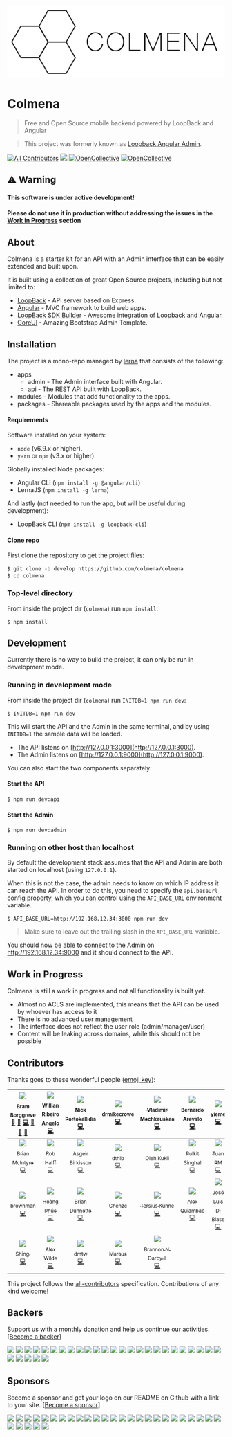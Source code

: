 ![](apps/admin/src/assets/logo.png?raw=true)

# Colmena

> Free and Open Source mobile backend powered by LoopBack and Angular

> This project was formerly known as [Loopback Angular Admin](https://github.com/beeman/loopback-angular-admin).

[![All Contributors](https://img.shields.io/badge/all_contributors-26-orange.svg?style=flat-square)](#contributors) [![](https://colmena-slack.now.sh/badge.svg)](https://colmena-slack.now.sh/) [![OpenCollective](https://opencollective.com/colmena/backers/badge.svg)](#backers) [![OpenCollective](https://opencollective.com/colmena/sponsors/badge.svg)](#sponsors)

## ⚠️ Warning

#### This software is under active development!
#### Please do not use it in production without addressing the issues in the [Work in Progress](#work-in-progress) section

## About

Colmena is a starter kit for an API with an Admin interface that can be easily extended and built upon.

It is built using a collection of great Open Source projects, including but not limited to:

- [LoopBack](https://loopback.io/) - API server based on Express.
- [Angular](https://angular.io/) - MVC framework to build web apps.
- [LoopBack SDK Builder](https://www.npmjs.com/package/@mean-expert/loopback-sdk-builder) - Awesome integration of Loopback and Angular.
- [CoreUI](http://coreui.io/) - Amazing Bootstrap Admin Template.

## Installation

The project is a mono-repo managed by [lerna](https://lernajs.io) that consists of the following:

- apps
  - admin - The Admin interface built with Angular.
  - api - The REST API built with LoopBack.
- modules - Modules that add functionality to the apps.
- packages - Shareable packages used by the apps and the modules.

#### Requirements

Software installed on your system:

- `node` (v6.9.x or higher).
- `yarn` or `npm` (v3.x or higher).


Globally installed Node packages:

- Angular CLI (`npm install -g @angular/cli`)
- LernaJS (`npm install -g lerna`)

And lastly (not needed to run the app, but will be useful during development):

- LoopBack CLI (`npm install -g loopback-cli`)

#### Clone repo

First clone the repository to get the project files:

    $ git clone -b develop https://github.com/colmena/colmena
    $ cd colmena

### Top-level directory

From inside the project dir (`colmena`) run `npm install`:

    $ npm install

## Development

Currently there is no way to build the project, it can only be run in development mode.

### Running in development mode

From inside the project dir (`colmena`) run `INITDB=1 npm run dev`:

    $ INITDB=1 npm run dev

This will start the API and the Admin in the same terminal, and by using `INITDB=1` the sample data will be loaded.

- The API listens on [http://127.0.0.1:3000](http://127.0.0.1:3000).
- The Admin listens on [http://127.0.0.1:9000](http://127.0.0.1:9000).

You can also start the two components separately:

#### Start the API

    $ npm run dev:api

#### Start the Admin

    $ npm run dev:admin

### Running on other host than localhost

By default the development stack assumes that the API and Admin are both started on localhost (using `127.0.0.1`).

When this is not the case, the admin needs to know on which IP address it can reach the API. In order to do this, you
need to specify the `api.baseUrl` config property, which you can control using the `API_BASE_URL` environment variable.

    $ API_BASE_URL=http://192.168.12.34:3000 npm run dev

> Make sure to leave out the trailing slash in the `API_BASE_URL` variable.

You should now be able to connect to the Admin on http://192.168.12.34:9000 and it should connect to the API.

## Work in Progress

Colmena is still a work in progress and not all functionality is built yet.

- Almost no ACLS are implemented, this means that the API can be used by whoever has access to it
- There is no advanced user management
- The interface does not reflect the user role (admin/manager/user)
- Content will be leaking across domains, while this should not be possible

## Contributors

Thanks goes to these wonderful people ([emoji key](https://github.com/kentcdodds/all-contributors#emoji-key)):

<!-- ALL-CONTRIBUTORS-LIST:START - Do not remove or modify this section -->
| [<img src="https://avatars.githubusercontent.com/u/36491?v=3" width="100px;"/><br /><sub>Bram Borggreve</sub>](http://colmena.io/)<br />[💬](#question-beeman "Answering Questions") [🐛](https://github.com/colmena/colmena/issues?q=author%3Abeeman "Bug reports") [💻](https://github.com/colmena/colmena/commits?author=beeman "Code") [🎨](#design-beeman "Design") [📖](https://github.com/colmena/colmena/commits?author=beeman "Documentation") [🔧](#tool-beeman "Tools") | [<img src="https://avatars.githubusercontent.com/u/1755489?v=3" width="100px;"/><br /><sub>Willian Ribeiro Angelo</sub>](https://github.com/movibe)<br />[💻](https://github.com/colmena/colmena/commits?author=movibe "Code") | [<img src="https://avatars.githubusercontent.com/u/977025?v=3" width="100px;"/><br /><sub>Nick Portokallidis</sub>](http://nporto.com)<br />[💻](https://github.com/colmena/colmena/commits?author=portokallidis "Code") | [<img src="https://avatars.githubusercontent.com/u/90312?v=3" width="100px;"/><br /><sub>drmikecrowe</sub>](https://github.com/drmikecrowe)<br />[💻](https://github.com/colmena/colmena/commits?author=drmikecrowe "Code") | [<img src="https://avatars.githubusercontent.com/u/1899626?v=3" width="100px;"/><br /><sub>Vladimir Mechkauskas</sub>](http://elartix.com/)<br />[💻](https://github.com/colmena/colmena/commits?author=elartix "Code") | [<img src="https://avatars.githubusercontent.com/u/4164460?v=3" width="100px;"/><br /><sub>Bernardo Arevalo</sub>](https://github.com/nardoguy14)<br />[💻](https://github.com/colmena/colmena/commits?author=nardoguy14 "Code") | [<img src="https://avatars.githubusercontent.com/u/8195533?v=3" width="100px;"/><br /><sub>yieme</sub>](https://github.com/yieme)<br />[💻](https://github.com/colmena/colmena/commits?author=yieme "Code") |
| :---: | :---: | :---: | :---: | :---: | :---: | :---: |
| [<img src="https://avatars.githubusercontent.com/u/339169?v=3" width="100px;"/><br /><sub>Brian McIntyre</sub>](https://github.com/bmcintyre)<br />[💻](https://github.com/colmena/colmena/commits?author=bmcintyre "Code") | [<img src="https://avatars.githubusercontent.com/u/274358?v=3" width="100px;"/><br /><sub>Rob Halff</sub>](https://github.com/rhalff)<br />[💻](https://github.com/colmena/colmena/commits?author=rhalff "Code") | [<img src="https://avatars.githubusercontent.com/u/3543429?v=3" width="100px;"/><br /><sub>Asgeir Birkisson</sub>](https://github.com/asgeirbirkis)<br />[💻](https://github.com/colmena/colmena/commits?author=asgeirbirkis "Code") | [<img src="https://avatars.githubusercontent.com/u/6855743?v=3" width="100px;"/><br /><sub>dthib</sub>](https://github.com/dthib)<br />[💻](https://github.com/colmena/colmena/commits?author=dthib "Code") | [<img src="https://avatars.githubusercontent.com/u/3319777?v=3" width="100px;"/><br /><sub>Oleh Kukil</sub>](http://brainstorage.me/flashbag)<br />[💻](https://github.com/colmena/colmena/commits?author=flashbag "Code") | [<img src="https://avatars.githubusercontent.com/u/821963?v=3" width="100px;"/><br /><sub>Pulkit Singhal</sub>](http://pulkitsinghal.blogspot.com)<br />[💻](https://github.com/colmena/colmena/commits?author=pulkitsinghal "Code") | [<img src="https://avatars.githubusercontent.com/u/1904924?v=3" width="100px;"/><br /><sub>Tuan PM</sub>](http://tuanpm.net)<br />[💻](https://github.com/colmena/colmena/commits?author=tuanpmt "Code") |
| [<img src="https://avatars.githubusercontent.com/u/314539?v=3" width="100px;"/><br /><sub>brownman</sub>](http://brownman.github.io)<br />[💻](https://github.com/colmena/colmena/commits?author=brownman "Code") | [<img src="https://avatars.githubusercontent.com/u/8570291?v=3" width="100px;"/><br /><sub>Hoàng Phúc</sub>](https://github.com/hoangtrongphuc)<br />[💻](https://github.com/colmena/colmena/commits?author=hoangtrongphuc "Code") | [<img src="https://avatars.githubusercontent.com/u/175838?v=3" width="100px;"/><br /><sub>Brian Dunnette</sub>](http://brian.dunnette.us)<br />[💻](https://github.com/colmena/colmena/commits?author=bdunnette "Code") | [<img src="https://avatars.githubusercontent.com/u/4792828?v=3" width="100px;"/><br /><sub>Chenzc</sub>](https://github.com/Chenzc)<br />[💻](https://github.com/colmena/colmena/commits?author=Chenzc "Code") | [<img src="https://avatars.githubusercontent.com/u/6417718?v=3" width="100px;"/><br /><sub>Tersius Kuhne</sub>](https://github.com/ktersius)<br />[💻](https://github.com/colmena/colmena/commits?author=ktersius "Code") | [<img src="https://avatars.githubusercontent.com/u/1888261?v=3" width="100px;"/><br /><sub>Alex Quiambao</sub>](https://github.com/silverbux)<br />[💻](https://github.com/colmena/colmena/commits?author=silverbux "Code") | [<img src="https://avatars.githubusercontent.com/u/791137?v=3" width="100px;"/><br /><sub>José Luis Di Biase</sub>](http://www.camba.coop)<br />[💻](https://github.com/colmena/colmena/commits?author=josx "Code") |
| [<img src="https://avatars.githubusercontent.com/u/5630513?v=3" width="100px;"/><br /><sub>Shing.</sub>](https://github.com/yshing)<br />[💻](https://github.com/colmena/colmena/commits?author=yshing "Code") | [<img src="https://avatars.githubusercontent.com/u/67973?v=3" width="100px;"/><br /><sub>Alex Wilde</sub>](alexthewilde.github.io)<br />[💻](https://github.com/colmena/colmena/commits?author=alexthewilde "Code") | [<img src="https://avatars.githubusercontent.com/u/529030?v=3" width="100px;"/><br /><sub>dmtw</sub>](https://github.com/dmtw)<br />[💻](https://github.com/colmena/colmena/commits?author=dmtw "Code") | [<img src="https://avatars3.githubusercontent.com/u/5523938?v=3" width="100px;"/><br /><sub>Marcus</sub>](https://github.com/kumorig)<br />[💻](https://github.com/colmena/colmena/commits?author=kumorig "Code") | [<img src="https://avatars2.githubusercontent.com/u/6089253?v=3" width="100px;"/><br /><sub>Brannon N. Darby II</sub>](https://github.com/brannon-darby)<br />[💻](https://github.com/colmena/colmena/commits?author=brannon-darby "Code") |
<!-- ALL-CONTRIBUTORS-LIST:END -->

This project follows the [all-contributors](https://github.com/kentcdodds/all-contributors) specification. Contributions of any kind welcome!

## Backers

Support us with a monthly donation and help us continue our activities. [[Become a backer](https://opencollective.com/colmena#backer)]

<a href="https://opencollective.com/colmena/backer/0/website" target="_blank"><img src="https://opencollective.com/colmena/backer/0/avatar.svg"></a>
<a href="https://opencollective.com/colmena/backer/1/website" target="_blank"><img src="https://opencollective.com/colmena/backer/1/avatar.svg"></a>
<a href="https://opencollective.com/colmena/backer/2/website" target="_blank"><img src="https://opencollective.com/colmena/backer/2/avatar.svg"></a>
<a href="https://opencollective.com/colmena/backer/3/website" target="_blank"><img src="https://opencollective.com/colmena/backer/3/avatar.svg"></a>
<a href="https://opencollective.com/colmena/backer/4/website" target="_blank"><img src="https://opencollective.com/colmena/backer/4/avatar.svg"></a>
<a href="https://opencollective.com/colmena/backer/5/website" target="_blank"><img src="https://opencollective.com/colmena/backer/5/avatar.svg"></a>
<a href="https://opencollective.com/colmena/backer/6/website" target="_blank"><img src="https://opencollective.com/colmena/backer/6/avatar.svg"></a>
<a href="https://opencollective.com/colmena/backer/7/website" target="_blank"><img src="https://opencollective.com/colmena/backer/7/avatar.svg"></a>
<a href="https://opencollective.com/colmena/backer/8/website" target="_blank"><img src="https://opencollective.com/colmena/backer/8/avatar.svg"></a>
<a href="https://opencollective.com/colmena/backer/9/website" target="_blank"><img src="https://opencollective.com/colmena/backer/9/avatar.svg"></a>
<a href="https://opencollective.com/colmena/backer/10/website" target="_blank"><img src="https://opencollective.com/colmena/backer/10/avatar.svg"></a>
<a href="https://opencollective.com/colmena/backer/11/website" target="_blank"><img src="https://opencollective.com/colmena/backer/11/avatar.svg"></a>
<a href="https://opencollective.com/colmena/backer/12/website" target="_blank"><img src="https://opencollective.com/colmena/backer/12/avatar.svg"></a>
<a href="https://opencollective.com/colmena/backer/13/website" target="_blank"><img src="https://opencollective.com/colmena/backer/13/avatar.svg"></a>
<a href="https://opencollective.com/colmena/backer/14/website" target="_blank"><img src="https://opencollective.com/colmena/backer/14/avatar.svg"></a>
<a href="https://opencollective.com/colmena/backer/15/website" target="_blank"><img src="https://opencollective.com/colmena/backer/15/avatar.svg"></a>
<a href="https://opencollective.com/colmena/backer/16/website" target="_blank"><img src="https://opencollective.com/colmena/backer/16/avatar.svg"></a>
<a href="https://opencollective.com/colmena/backer/17/website" target="_blank"><img src="https://opencollective.com/colmena/backer/17/avatar.svg"></a>
<a href="https://opencollective.com/colmena/backer/18/website" target="_blank"><img src="https://opencollective.com/colmena/backer/18/avatar.svg"></a>
<a href="https://opencollective.com/colmena/backer/19/website" target="_blank"><img src="https://opencollective.com/colmena/backer/19/avatar.svg"></a>
<a href="https://opencollective.com/colmena/backer/20/website" target="_blank"><img src="https://opencollective.com/colmena/backer/20/avatar.svg"></a>
<a href="https://opencollective.com/colmena/backer/21/website" target="_blank"><img src="https://opencollective.com/colmena/backer/21/avatar.svg"></a>
<a href="https://opencollective.com/colmena/backer/22/website" target="_blank"><img src="https://opencollective.com/colmena/backer/22/avatar.svg"></a>
<a href="https://opencollective.com/colmena/backer/23/website" target="_blank"><img src="https://opencollective.com/colmena/backer/23/avatar.svg"></a>
<a href="https://opencollective.com/colmena/backer/24/website" target="_blank"><img src="https://opencollective.com/colmena/backer/24/avatar.svg"></a>
<a href="https://opencollective.com/colmena/backer/25/website" target="_blank"><img src="https://opencollective.com/colmena/backer/25/avatar.svg"></a>
<a href="https://opencollective.com/colmena/backer/26/website" target="_blank"><img src="https://opencollective.com/colmena/backer/26/avatar.svg"></a>
<a href="https://opencollective.com/colmena/backer/27/website" target="_blank"><img src="https://opencollective.com/colmena/backer/27/avatar.svg"></a>
<a href="https://opencollective.com/colmena/backer/28/website" target="_blank"><img src="https://opencollective.com/colmena/backer/28/avatar.svg"></a>
<a href="https://opencollective.com/colmena/backer/29/website" target="_blank"><img src="https://opencollective.com/colmena/backer/29/avatar.svg"></a>


## Sponsors

Become a sponsor and get your logo on our README on Github with a link to your site. [[Become a sponsor](https://opencollective.com/colmena#sponsor)]

<a href="https://opencollective.com/colmena/sponsor/0/website" target="_blank"><img src="https://opencollective.com/colmena/sponsor/0/avatar.svg"></a>
<a href="https://opencollective.com/colmena/sponsor/1/website" target="_blank"><img src="https://opencollective.com/colmena/sponsor/1/avatar.svg"></a>
<a href="https://opencollective.com/colmena/sponsor/2/website" target="_blank"><img src="https://opencollective.com/colmena/sponsor/2/avatar.svg"></a>
<a href="https://opencollective.com/colmena/sponsor/3/website" target="_blank"><img src="https://opencollective.com/colmena/sponsor/3/avatar.svg"></a>
<a href="https://opencollective.com/colmena/sponsor/4/website" target="_blank"><img src="https://opencollective.com/colmena/sponsor/4/avatar.svg"></a>
<a href="https://opencollective.com/colmena/sponsor/5/website" target="_blank"><img src="https://opencollective.com/colmena/sponsor/5/avatar.svg"></a>
<a href="https://opencollective.com/colmena/sponsor/6/website" target="_blank"><img src="https://opencollective.com/colmena/sponsor/6/avatar.svg"></a>
<a href="https://opencollective.com/colmena/sponsor/7/website" target="_blank"><img src="https://opencollective.com/colmena/sponsor/7/avatar.svg"></a>
<a href="https://opencollective.com/colmena/sponsor/8/website" target="_blank"><img src="https://opencollective.com/colmena/sponsor/8/avatar.svg"></a>
<a href="https://opencollective.com/colmena/sponsor/9/website" target="_blank"><img src="https://opencollective.com/colmena/sponsor/9/avatar.svg"></a>
<a href="https://opencollective.com/colmena/sponsor/10/website" target="_blank"><img src="https://opencollective.com/colmena/sponsor/10/avatar.svg"></a>
<a href="https://opencollective.com/colmena/sponsor/11/website" target="_blank"><img src="https://opencollective.com/colmena/sponsor/11/avatar.svg"></a>
<a href="https://opencollective.com/colmena/sponsor/12/website" target="_blank"><img src="https://opencollective.com/colmena/sponsor/12/avatar.svg"></a>
<a href="https://opencollective.com/colmena/sponsor/13/website" target="_blank"><img src="https://opencollective.com/colmena/sponsor/13/avatar.svg"></a>
<a href="https://opencollective.com/colmena/sponsor/14/website" target="_blank"><img src="https://opencollective.com/colmena/sponsor/14/avatar.svg"></a>
<a href="https://opencollective.com/colmena/sponsor/15/website" target="_blank"><img src="https://opencollective.com/colmena/sponsor/15/avatar.svg"></a>
<a href="https://opencollective.com/colmena/sponsor/16/website" target="_blank"><img src="https://opencollective.com/colmena/sponsor/16/avatar.svg"></a>
<a href="https://opencollective.com/colmena/sponsor/17/website" target="_blank"><img src="https://opencollective.com/colmena/sponsor/17/avatar.svg"></a>
<a href="https://opencollective.com/colmena/sponsor/18/website" target="_blank"><img src="https://opencollective.com/colmena/sponsor/18/avatar.svg"></a>
<a href="https://opencollective.com/colmena/sponsor/19/website" target="_blank"><img src="https://opencollective.com/colmena/sponsor/19/avatar.svg"></a>
<a href="https://opencollective.com/colmena/sponsor/20/website" target="_blank"><img src="https://opencollective.com/colmena/sponsor/20/avatar.svg"></a>
<a href="https://opencollective.com/colmena/sponsor/21/website" target="_blank"><img src="https://opencollective.com/colmena/sponsor/21/avatar.svg"></a>
<a href="https://opencollective.com/colmena/sponsor/22/website" target="_blank"><img src="https://opencollective.com/colmena/sponsor/22/avatar.svg"></a>
<a href="https://opencollective.com/colmena/sponsor/23/website" target="_blank"><img src="https://opencollective.com/colmena/sponsor/23/avatar.svg"></a>
<a href="https://opencollective.com/colmena/sponsor/24/website" target="_blank"><img src="https://opencollective.com/colmena/sponsor/24/avatar.svg"></a>
<a href="https://opencollective.com/colmena/sponsor/25/website" target="_blank"><img src="https://opencollective.com/colmena/sponsor/25/avatar.svg"></a>
<a href="https://opencollective.com/colmena/sponsor/26/website" target="_blank"><img src="https://opencollective.com/colmena/sponsor/26/avatar.svg"></a>
<a href="https://opencollective.com/colmena/sponsor/27/website" target="_blank"><img src="https://opencollective.com/colmena/sponsor/27/avatar.svg"></a>
<a href="https://opencollective.com/colmena/sponsor/28/website" target="_blank"><img src="https://opencollective.com/colmena/sponsor/28/avatar.svg"></a>
<a href="https://opencollective.com/colmena/sponsor/29/website" target="_blank"><img src="https://opencollective.com/colmena/sponsor/29/avatar.svg"></a>
